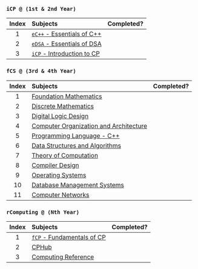 ### `iCP @ ⟨1st & 2nd Year⟩`
| Index | Subjects | Completed? |
| :---: | :--- | :---: |
| 1 | [`eC++` - Essentials of C++](https://www.scaler.com/topics/cpp/) |  |
| 2 | [`eDSA` - Essentials of DSA](https://www.scaler.com/topics/data-structures/) |  |
| 3 | [`iCP` - Introduction to CP](https://www.codechef.com/) |  |

### `fCS @ ⟨3rd & 4th Year⟩`
| Index | Subjects | Completed? |
| :---: | :--- | :---: |
| 1 | [Foundation Mathematics](https://www.vitalsource.com/products/foundation-maths-anthony-croft-robert-davison-v9781292289731) |  |
| 2 | [Discrete Mathematics](https://www.vitalsource.com/products/mathematics-a-discrete-introduction-edward-a-scheinerman-v9781285402062) |  |
| 3 | [Digital Logic Design](https://www.vitalsource.com/products/digital-logic-design-holdsworth-brian-woods-v9780750645829) |  |
| 4 | [Computer Organization and Architecture](https://www.vitalsource.com/products/computer-organization-ghosh-v9789353164294) |  |
| 5 | [Programming Language - C++](https://www.vitalsource.com/products/introduction-to-c-george-s-tselikis-v9781000635744) |  |
| 6 | [Data Structures and Algorithms](https://india.oup.com/product/design-and-analysis-of-algorithms-9780198093695) |  |
| 7 | [Theory of Computation](https://www.vitalsource.com/products/introduction-to-the-theory-of-computation-michael-sipser-v9781285401065) |  |
| 8 | [Compiler Design](https://www.vitalsource.com/products/principles-of-compiler-design-v-raghavan-v9781259081408) |  |
| 9 | [Operating Systems](https://www.vitalsource.com/products/understanding-operating-systems-ann-mchoes-ida-m-flynn-v9781337517539) |  |
| 10 | [Database Management Systems](https://www.vitalsource.com/products/introduction-to-database-management-mark-l-gillenson-v9780470460399) |  |
| 11 | [Computer Networks](https://www.vitalsource.com/products/computer-networks-and-internets-douglas-e-comer-v9780133589139) |  |

### `rComputing @ ⟨Nth Year⟩`
| Index | Subjects | Completed? |
| :---: | :--- | :---: |
| 1 | [`fCP` - Fundamentals of CP](https://cpbook.net/) |  |
| 2 | [CPHub](https://clist.by/) |  |
| 3 | [Computing Reference](https://www.vitalsource.com/products/computing-handbook-v9781439898451) |  |
